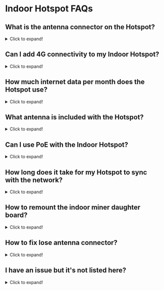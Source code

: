 # Indoor Hotspot FAQs

## What is the antenna connector on the Hotspot?

<details>
<summary>Click to expand!</summary>

The indoor unit has a RP-SMA Female Connector on, and the outdoor unit has an N-Type female connector on.

</details>

## Can I add 4G connectivity to my Indoor Hotspot?

<details>
<summary>Click to expand!</summary>

No, the indoor unit does not have the ability to have a 4G Modem added, you could use a solution like a MiFi or 4G to Ethernet module to achieve the same result.

</details>

## How much internet data per month does the Hotspot use?

<details>
<summary>Click to expand!</summary>

Currently we are roughly estimating 30-50GB per month.
  
The actual usage may be slightly less or more and will be something we up-date over time as we start measuring more units.
  
Once all hotspots become "light hotspots" this data usage will reduce.

</details>

## What antenna is included with the Hotspot?

<details>
<summary>Click to expand!</summary>

A 3dBi Omni-directional antenna is included with the Nebra Indoor Hotspot, specifications can be found on the [overview page](../indoor-hotspot/overview.md).

Upgraded antennas can be [purchased separately from our website](https://www.nebra.com/collections/antennas).

</details>

## Can I use PoE with the Indoor Hotspot?

<details>
<summary>Click to expand!</summary>

If you wish to use PoE with the Indoor Hotspot you will require an active PoE splitter that outputs 12V to the unit. Alternatively you can use passive PoE adapters as long as the power provided to the unit is between 9 and 16 Volts and can provide 15W of power.

</details>

## How long does it take for my Hotspot to sync with the network?

<details>
<summary>Click to expand!</summary>

This can vary depending on your internet connection speed. However, in our testing it takes approximately 24-48 hours for the initial synchronisation to be completed.

</details>

## How to remount the indoor miner daughter board?

<details>
<summary>Click to expand!</summary>

* **Step 1:** On 1st gen design (dark grey case with white logo) - remove the screws from the bottom of the case to take off the lid. On second gen design (gloss black plastic case) - unclip the lid from the base (there are 4 clips, one in each corner).
* **Step 2:** Re-insert the daughter board into the 60 pin header and then reassemble 

That's all, you should be good to go. 

Here's a short video showing you how to re-mount the daughterboard...

<iframe width="560" height="560" src="https://www.youtube.com/embed/3g28DGvG3Jw" title="YouTube video player" frameborder="0" allow="accelerometer; autoplay; clipboard-write; encrypted-media; gyroscope; picture-in-picture" allowfullscreen></iframe>

</details>

## How to fix lose antenna connector?

<details>
<summary>Click to expand!</summary>

This can be rectified by first removing  the 4 screws to take the lid off. Then use a pair of needle nose pliers or an M8 spanner, along with another M8 Spanner the other side to tighten it up.

![Indoor Antenna Fix](../media/photos/troubleshooting/indoor_antenna_fix.jpg)

</details>

## I have an issue but it's not listed here?

<details>
<summary>Click to expand!</summary>

If your issues cannot be resolved with information from this FAQs page or the [troubleshooting page](../outdoor-hotspot/troubleshooting.md) then please email [sales@nebra.com](mailto:sales@nebra.com) and include the following information:

* Model of unit?
* Mac address of the unit (Shown as ETH on sticker)?
* Frequency of the unit (Shown as Freq on sticker)?
* How are you connecting it to internet? (Ethernet, Wi-Fi, Cellular)?
* How are you powering the unit? (included adaptor, PoE, third party adaptor)
  
If the issue relates to initial setup of the hotspot, please also include:
  
* What make & model of phone are you using?
* What version of the Helium App are you using?
* Do you have any screenshots of any error codes? 

Alternatively, you can get in touch using any of the methods listed on our [support page](../support.md) and we'll work on resolving your issue.
  
</details>
